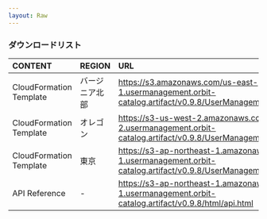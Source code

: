 ```yaml
---
layout: Raw
---
```


### ダウンロードリスト
| CONTENT | REGION | URL | 
| :--- | :--- | :--- |
| CloudFormation Template | バージニア北部 | https://s3.amazonaws.com/us-east-1.usermanagement.orbit-catalog.artifact/v0.9.8/UserManagementCatalogTemplate.yml |
| CloudFormation Template | オレゴン | https://s3-us-west-2.amazonaws.com/us-west-2.usermanagement.orbit-catalog.artifact/v0.9.8/UserManagementCatalogTemplate.yml |
| CloudFormation Template | 東京 | https://s3-ap-northeast-1.amazonaws.com/ap-northeast-1.usermanagement.orbit-catalog.artifact/v0.9.8/UserManagementCatalogTemplate.yml |
| API Reference | - | https://s3-ap-northeast-1.amazonaws.com/ap-northeast-1.usermanagement.orbit-catalog.artifact/v0.9.8/html/api.html |